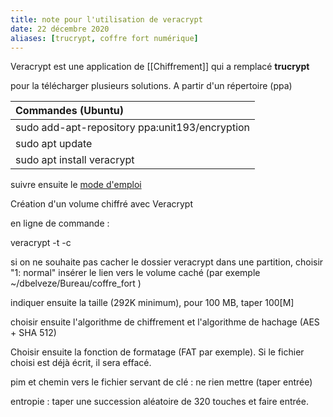 ```yaml
---
title: note pour l'utilisation de veracrypt
date: 22 décembre 2020
aliases: [trucrypt, coffre fort numérique]
---
```


Veracrypt est une application de [[Chiffrement]] qui a remplacé **trucrypt**

pour la télécharger plusieurs solutions. A partir d'un répertoire (ppa)

| Commandes (Ubuntu) |
|:----|
|sudo add-apt-repository ppa:unit193/encryption|
|sudo apt update|
|sudo apt install veracrypt| 

suivre ensuite le [mode d'emploi](https://www.hkcfp.org.hk/Upload/Documents/EXIT/VeraCryptUserguide.pdf)

Création d'un volume chiffré avec Veracrypt

en ligne de commande :

veracrypt -t -c

si on ne souhaite pas cacher le dossier veracrypt dans une partition, choisir "1: normal"
insérer le lien vers le volume caché (par exemple ~/dbelveze/Bureau/coffre_fort )

indiquer ensuite la taille (292K minimum), pour 100 MB, taper 100[M]

choisir ensuite l'algorithme de chiffrement et l'algorithme de hachage (AES + SHA 512)

Choisir ensuite la fonction de formatage (FAT par exemple). Si le fichier choisi est déjà écrit, il sera effacé.

pim et chemin vers le fichier servant de clé : ne rien mettre (taper entrée)

entropie : taper une succession aléatoire de 320 touches et faire entrée.




